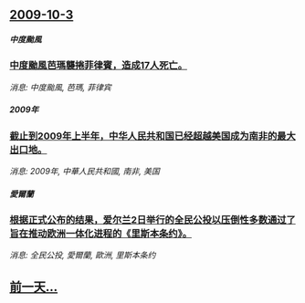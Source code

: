 ## [2009-10-3](/news/2009/10/3/index.md)

##### 中度颱風
### [ 中度颱風芭瑪襲捲菲律賓，造成17人死亡。](/news/2009/10/3/中度颱風芭瑪襲捲菲律賓-造成17人死亡.md)
_消息: 中度颱風, 芭瑪, 菲律宾_

##### 2009年
### [ 截止到2009年上半年，中华人民共和国已经超越美国成为南非的最大出口地。](/news/2009/10/3/截止到2009年上半年-中华人民共和国已经超越美国成为南非的最大出口地.md)
_消息: 2009年, 中華人民共和國, 南非, 美国_

##### 愛爾蘭
### [ 根据正式公布的结果，爱尔兰2日举行的全民公投以压倒性多数通过了旨在推动欧洲一体化进程的《里斯本条约》。](/news/2009/10/3/根据正式公布的结果-爱尔兰2日举行的全民公投以压倒性多数通过了旨在推动欧洲一体化进程的-里斯本条约.md)
_消息: 全民公投, 愛爾蘭, 歐洲, 里斯本条约_

## [前一天...](/news/2009/10/2/index.md)

